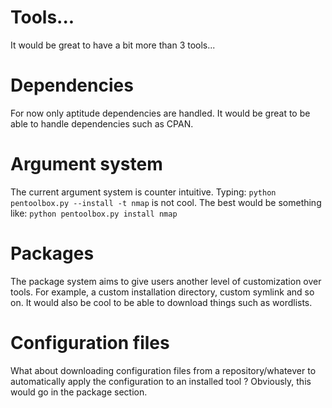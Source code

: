 # Tools... #

It would be great to have a bit more than 3 tools...

# Dependencies #

For now only aptitude dependencies are handled.
It would be great to be able to handle dependencies such as CPAN.

# Argument system #

The current argument system is counter intuitive.
Typing: `python pentoolbox.py --install -t nmap` is not cool.
The best would be something like: `python pentoolbox.py install nmap`

# Packages #

The package system aims to give users another level of customization over tools.
For example, a custom installation directory, custom symlink and so on.
It would also be cool to be able to download things such as wordlists.

# Configuration files #

What about downloading configuration files from a repository/whatever to
automatically apply the configuration to an installed tool ?
Obviously, this would go in the package section.
